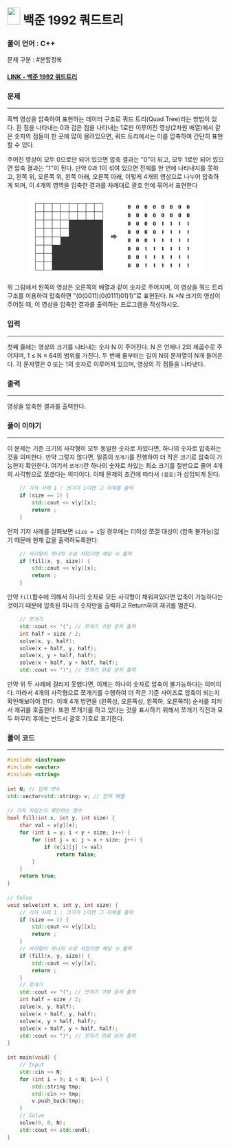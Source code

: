 
# <img src="https://d2gd6pc034wcta.cloudfront.net/tier/10.svg" width="30" height="40"> 백준 1992 쿼드트리


### 풀이 언어 : C++

문제 구분 : #분할정복
#### [LINK - 백준 1992 쿼드트리](https://www.acmicpc.net/problem/1992)

### 문제
<hr>

흑백 영상을 압축하여 표현하는 데이터 구조로 쿼드 트리(Quad Tree)라는 방법이 있다. 흰 점을 나타내는 0과 검은 점을 나타내는 1로만 이루어진 영상(2차원 배열)에서 같은 숫자의 점들이 한 곳에 많이 몰려있으면, 쿼드 트리에서는 이를 압축하여 간단히 표현할 수 있다.

주어진 영상이 모두 0으로만 되어 있으면 압축 결과는 "0"이 되고, 모두 1로만 되어 있으면 압축 결과는 "1"이 된다. 만약 0과 1이 섞여 있으면 전체를 한 번에 나타내지를 못하고, 왼쪽 위, 오른쪽 위, 왼쪽 아래, 오른쪽 아래, 이렇게 4개의 영상으로 나누어 압축하게 되며, 이 4개의 영역을 압축한 결과를 차례대로 괄호 안에 묶어서 표현한다

<center> <img src="./images/1992-1.png"> </center>

위 그림에서 왼쪽의 영상은 오른쪽의 배열과 같이 숫자로 주어지며, 이 영상을 쿼드 트리 구조를 이용하여 압축하면 "(0(0011)(0(0111)01)1)"로 표현된다. N ×N 크기의 영상이 주어질 때, 이 영상을 압축한 결과를 출력하는 프로그램을 작성하시오.
### 입력
<hr>

첫째 줄에는 영상의 크기를 나타내는 숫자 N 이 주어진다. N 은 언제나 2의 제곱수로 주어지며, 1 ≤ N ≤ 64의 범위를 가진다. 두 번째 줄부터는 길이 N의 문자열이 N개 들어온다. 각 문자열은 0 또는 1의 숫자로 이루어져 있으며, 영상의 각 점들을 나타낸다.
### 출력
<hr>

영상을 압축한 결과를 출력한다.
### 풀이 이야기
<hr>

이 문제는 기준 크기의 사각형이 모두 동일한 숫자로 차있다면, 하나의 숫자로 압축하는 것을 의미한다. 만약 그렇지 않다면, 일종의 `쪼개기`를 진행하여 더 작은 크기로 압축이 가능한지 확인한다. 여기서 `쪼개기`란 하나의 숫자로 차있는 최소 크기를 절반으로 줄어 4개의 사각형으로 쪼갠다는 의미이다. 이때 문제의 조건에 따라서 `(괄호)`가 삽입되게 된다.

```c++
    // 기저 사례 1 : 크기가 1이면 그 자체를 출력
    if (size == 1) {
        std::cout << v[y][x];
        return ;
    }
```
먼저 기저 사례를 살펴보면 `size = 1`일 경우에는 더이상 쪼갤 대상이 (압축 불가능)없기 때문에 현재 값을 출력하도록한다.

```c++
    // 사각형이 하나의 수로 차있다면 해당 수 출력
    if (fill(x, y, size)) {
        std::cout << v[y][x];
        return ;
    }
```
만약 `fill`함수에 의해서 하나의 숫자로 모든 사각형이 채워져있다면 압축이 가능하다는 것이기 때문에 압축된 하나의 숫자만을 출력하고 Return하여 재귀를 멈춘다.

```c++
    // 쪼개기
    std::cout << "("; // 쪼개기 구분 문자 출력
    int half = size / 2;
    solve(x, y, half);
    solve(x + half, y, half);
    solve(x, y + half, half);
    solve(x + half, y + half, half);
    std::cout << ")"; // 쪼개기 완료 문자 출력
```
만약 위 두 사례에 걸리지 못했다면, 이제는 하나의 숫자로 압축이 불가능하다는 의미이다. 따라서 4개의 사각형으로 쪼개기를 수행하여 더 작은 기준 사이즈로 압축이 되는지 확인해보아야 한다. 이때 4개 방면을 (왼쪽상, 오른쪽상, 왼쪽하, 오른쪽하) 순서를 지켜서 재귀를 호출한다. 또한 쪼개기를 하고 있다는 것을 표시하기 위해서 쪼개기 직전과 모두 마무리 후에는 반드시 괄호 기호로 표기한다.

### 풀이 코드
<hr>

``` c++
#include <iostream>
#include <vector>
#include <string>

int N; // 입력 변수
std::vector<std::string> v; // 입력 배열

// 가득 차있는지 확인하는 함수
bool fill(int x, int y, int size) {
    char val = v[y][x];
    for (int i = y; i < y + size; i++) {
        for (int j = x; j < x + size; j++) {
            if (v[i][j] != val)
                return false;
        }
    }
    return true;
}

// Solve
void solve(int x, int y, int size) {
    // 기저 사례 1 : 크기가 1이면 그 자체를 출력
    if (size == 1) {
        std::cout << v[y][x];
        return ;
    }
    // 사각형이 하나의 수로 차있다면 해당 수 출력
    if (fill(x, y, size)) {
        std::cout << v[y][x];
        return ;
    }
    // 쪼개기
    std::cout << "("; // 쪼개기 구분 문자 출력
    int half = size / 2;
    solve(x, y, half);
    solve(x + half, y, half);
    solve(x, y + half, half);
    solve(x + half, y + half, half);
    std::cout << ")"; // 쪼개기 완료 문자 출력
}

int main(void) {
    // Input
    std::cin >> N;
    for (int i = 0; i < N; i++) {
        std::string tmp;
        std::cin >> tmp;
        v.push_back(tmp);        
    }
    // Solve
    solve(0, 0, N);
    std::cout << std::endl;
}
```

